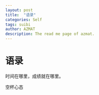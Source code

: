 ```yaml
---
layout: post
title:  "语录"
categories: Self
tags: suibi
author: AZMAT
description: The read me page of azmat.
---
```


语录
====
时间在哪里，成绩就在哪里。

空杯心态

